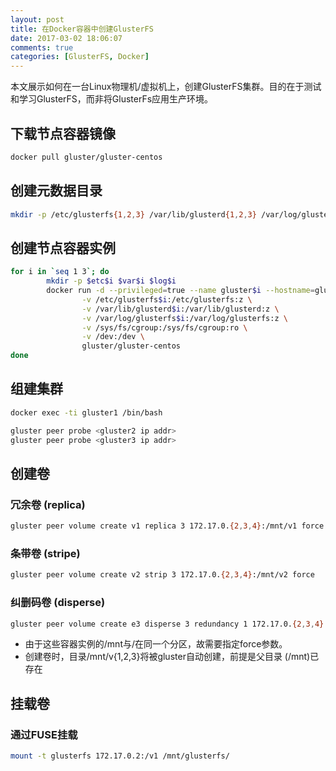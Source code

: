 ```yaml
---
layout: post
title: 在Docker容器中创建GlusterFS
date: 2017-03-02 18:06:07
comments: true
categories: [GlusterFS, Docker]
---
```


本文展示如何在一台Linux物理机/虚拟机上，创建GlusterFS集群。目的在于测试和学习GlusterFS，而非将GlusterFs应用生产环境。

## 下载节点容器镜像

```bash
docker pull gluster/gluster-centos
```

## 创建元数据目录

```bash
mkdir -p /etc/glusterfs{1,2,3} /var/lib/glusterd{1,2,3} /var/log/glusterfs{1,2,3}
```

## 创建节点容器实例

```bash
for i in `seq 1 3`; do
        mkdir -p $etc$i $var$i $log$i
        docker run -d --privileged=true --name gluster$i --hostname=gluster$i \
                -v /etc/glusterfs$i:/etc/glusterfs:z \
                -v /var/lib/glusterd$i:/var/lib/glusterd:z \
                -v /var/log/glusterfs$i:/var/log/glusterfs:z \
                -v /sys/fs/cgroup:/sys/fs/cgroup:ro \
                -v /dev:/dev \
                gluster/gluster-centos
done
```

## 组建集群

```bash
docker exec -ti gluster1 /bin/bash
```

```bash
gluster peer probe <gluster2 ip addr>
gluster peer probe <gluster3 ip addr>
```

## 创建卷

### 冗余卷 (replica)

```bash
gluster peer volume create v1 replica 3 172.17.0.{2,3,4}:/mnt/v1 force
```

### 条带卷 (stripe)

```bash
gluster peer volume create v2 strip 3 172.17.0.{2,3,4}:/mnt/v2 force
```

### 纠删码卷 (disperse)

```bash
gluster peer volume create e3 disperse 3 redundancy 1 172.17.0.{2,3,4}:/mnt/v3 force
```

* 由于这些容器实例的/mnt与/在同一个分区，故需要指定force参数。
* 创建卷时，目录/mnt/v{1,2,3}将被gluster自动创建，前提是父目录 (/mnt)已存在

## 挂载卷

### 通过FUSE挂载

```bash
mount -t glusterfs 172.17.0.2:/v1 /mnt/glusterfs/